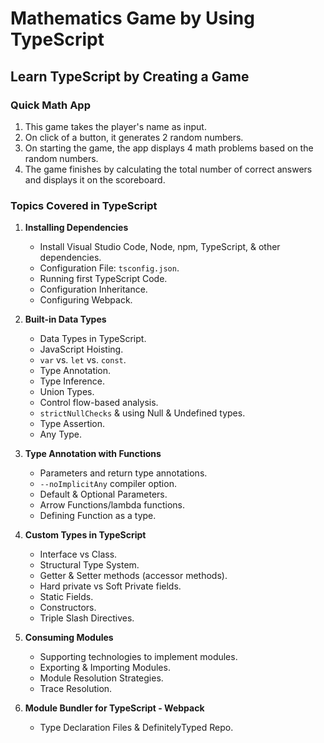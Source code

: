 # Mathematics Game by Using TypeScript

## Learn TypeScript by Creating a Game

### Quick Math App

1. This game takes the player's name as input.
2. On click of a button, it generates 2 random numbers.
3. On starting the game, the app displays 4 math problems based on the random numbers.
4. The game finishes by calculating the total number of correct answers and displays it on the scoreboard.

### Topics Covered in TypeScript

1. **Installing Dependencies**
   - Install Visual Studio Code, Node, npm, TypeScript, & other dependencies.
   - Configuration File: `tsconfig.json`.
   - Running first TypeScript Code.
   - Configuration Inheritance.
   - Configuring Webpack.

2. **Built-in Data Types**
   - Data Types in TypeScript.
   - JavaScript Hoisting.
   - `var` vs. `let` vs. `const`.
   - Type Annotation.
   - Type Inference.
   - Union Types.
   - Control flow-based analysis.
   - `strictNullChecks` & using Null & Undefined types.
   - Type Assertion.
   - Any Type.

3. **Type Annotation with Functions**
   - Parameters and return type annotations.
   - `--noImplicitAny` compiler option.
   - Default & Optional Parameters.
   - Arrow Functions/lambda functions.
   - Defining Function as a type.

4. **Custom Types in TypeScript**
   - Interface vs Class.
   - Structural Type System.
   - Getter & Setter methods (accessor methods).
   - Hard private vs Soft Private fields.
   - Static Fields.
   - Constructors.
   - Triple Slash Directives.

5. **Consuming Modules**
   - Supporting technologies to implement modules.
   - Exporting & Importing Modules.
   - Module Resolution Strategies.
   - Trace Resolution.

6. **Module Bundler for TypeScript - Webpack**
   - Type Declaration Files & DefinitelyTyped Repo.
